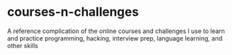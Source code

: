 # courses-n-challenges
A reference complication of the online courses and challenges I use to learn and practice programming, hacking, interview prep, language learning, and other skills

